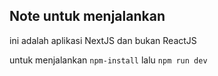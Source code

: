 ## Note untuk menjalankan 

ini adalah aplikasi NextJS dan bukan ReactJS

untuk menjalankan `npm-install` lalu `npm run dev`